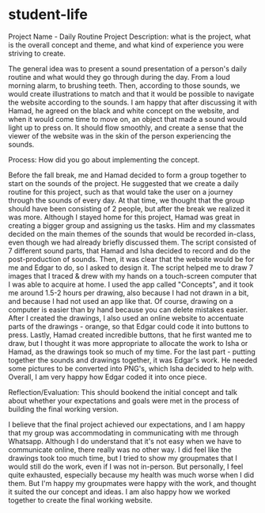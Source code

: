 # student-life

Project Name - Daily Routine
Project Description: what is the project, what is the overall concept and theme, and what kind of experience you were striving to create.

  The general idea was to present a sound presentation of a person's daily routine and what would they go through during the day. From a loud morning alarm, to brushing teeth. Then, according to those sounds, we would create illustrations to match and that it would be possible to navigate the website according to the sounds. I am happy that after discussing it with Hamad, he agreed on the black and white concept on the website, and when it would come time to move on, an object that made a sound would light up to press on. It should flow smoothly, and create a sense that the viewer of the website was in the skin of the person experiencing the sounds.
  
Process: How did you go about implementing the concept.

  Before the fall break, me and Hamad decided to form a group together to start on the sounds of the project. He suggested that we create a daily routine for this project, such as that would take the user on a journey through the sounds of every day. At that time, we thought that the group should have been consisting of 2 people, but after the break we realized it was more. Although I stayed home for this project, Hamad was great in creating a bigger group and assigning us the tasks. 
  Him and my classmates decided on the main themes of the sounds that would be recorded in-class, even though we had already briefly discussed them. The script consisted of 7 different sound parts, that Hamad and Isha decided to record and do the post-production of sounds. Then, it was clear that the website would be for me and Edgar to do, so I asked to design it. The script helped me to draw 7 images that I traced & drew with my hands on a touch-screen computer that I was able to acquire at home. I used the app called "Concepts", and it took me around 1.5-2 hours per drawing, also because I had not drawn in a bit, and because I had not used an app like that. Of course, drawing on a computer is easier than by hand because you can delete mistakes easier. After I created the drawings, I also used an online website to accentuate parts of the drawings - orange, so that Edgar could code it into buttons to press. Lastly, Hamad created incredible buttons, that he first wanted me to draw, but I thought it was more appropriate to allocate the work to Isha or Hamad, as the drawings took so much of my time.
  For the last part - putting together the sounds and drawings together, it was Edgar's work. He needed some pictures to be converted into PNG's, which Isha decided to help with. Overall, I am very happy how Edgar coded it into once piece.
  
Reflection/Evaluation: This should bookend the initial concept and talk about whether your expectations and goals were met in the process of building the final working version.

  I believe that the final project achieved our expectations, and I am happy that my group was accommodating in communicating with me through Whatsapp. Although I do understand that it's not easy when we have to communicate online, there really was no other way. I did feel like the drawings took too much time, but I tried to show my groupmates that I would still do the work, even if I was not in-person. But personally, I feel quite exhausted, especially because my health was much worse when I did them. But I'm happy my groupmates were happy with the work, and thought it suited the our concept and ideas. I am also happy how we worked together to create the final working website. 
